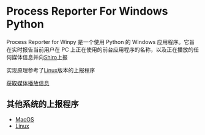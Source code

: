 # Process Reporter For Windows Python

Process Reporter for Winpy 是一个使用 Python 的 Windows 应用程序。它旨在实时报告当前用户在 PC
上正在使用的前台应用程序的名称，以及正在播放的任何媒体信息并向[Shiro](https://github.com/Innei/Shiro)上报

实现原理参考了[Linux](https://github.com/ttimochan/processforlinux)版本的上报程序

[获取媒体播放信息](https://stackoverflow.com/questions/65011660/how-can-i-get-the-title-of-the-currently-playing-media-in-windows-10-with-python)

## 其他系统的上报程序

- [MacOS](https://github.com/mx-space/ProcessReporterMac)
- [Linux](https://github.com/ttimochan/processforlinux)
